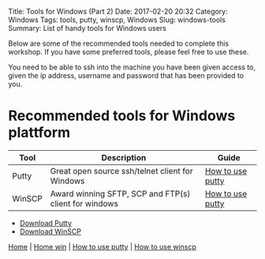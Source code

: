 Title: Tools for Windows (Part 2)
Date: 2017-02-20 20:32
Category: Windows
Tags: tools, putty, winscp, Windows
Slug: windows-tools
Summary: List of handy tools for Windows users

Below are some of the recommended tools needed to complete this workshop.
If you have some preferred tools, please feel free to use these.

You need to be able to ssh into the machine you have been given access to, given
the ip address, username and password that has been provided to you.

# Recommended tools for Windows plattform
Tool    |  Description                                          | Guide
--------|-------------------------------------------------------|------------
Putty   | Great open source ssh/telnet client for Windows       |  [How to use putty]({filename}/win/putty.md)
WinSCP  | Award winning SFTP, SCP and FTP(s) client for windows |  [How to use putty]({filename}/win/winscp.md)

* [Download Putty](http://www.putty.org/)
* [Download WinSCP](https://winscp.net/eng/index.php)


[Home]({filename}/index.md) |
[Home win]({filename}/win/index.md) |
[How to use putty]({filename}/win/putty.md) |
[How to use winscp]({filename}/win/winscp.md)
